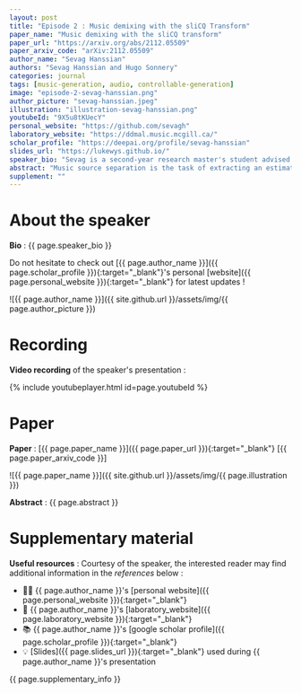 ```yaml
---
layout: post
title: "Episode 2 : Music demixing with the sliCQ Transform"
paper_name: "Music demixing with the sliCQ transform"
paper_url: "https://arxiv.org/abs/2112.05509"
paper_arxiv_code: "arXiv:2112.05509"
author_name: "Sevag Hanssian"
authors: "Sevag Hanssian and Hugo Sonnery"
categories: journal
tags: [music-generation, audio, controllable-generation]
image: "episode-2-sevag-hanssian.png"
author_picture: "sevag-hanssian.jpeg"
illustration: "illustration-sevag-hanssian.png"
youtubeId: "9X5u8tKUecY"
personal_website: "https://github.com/sevagh"
laboratory_website: "https://ddmal.music.mcgill.ca/"
scholar_profile: "https://deepai.org/profile/sevag-hanssian"
slides_url: "https://lukewys.github.io/"
speaker_bio: "Sevag is a second-year research master's student advised by Prof. Ichiro Fujinaga at McGill University. He's interested in signal processing, time-frequency analysis, and music source separation."
abstract: "Music source separation is the task of extracting an estimate of one or more isolated sources or instruments (for example, drums or vocals) from musical audio. The task of music demixing or unmixing considers the case where the musical audio is separated into an estimate of all of its constituent sources that can be summed back to the original mixture. The Music Demixing Challenge was created to inspire new demixing research. Open-Unmix (UMX), and the improved variant CrossNet-Open-Unmix (X-UMX), were included in the challenge as the baselines. Both models use the Short-Time Fourier Transform (STFT) as the representation of music signals. The time-frequency uncertainty principle states that the STFT of a signal cannot have maximal resolution in both time and frequency. The tradeoff in time-frequency resolution can significantly affect music demixing results. Our proposed adaptation of UMX replaced the STFT with the sliCQT, a time-frequency transform with varying time-frequency resolution. Unfortunately, our model xumx-sliCQ achieved lower demixing scores than UMX."
supplement: ""
---
```



# About the speaker

**Bio** : {{ page.speaker_bio }}

Do not hesitate to check out [{{ page.author_name }}]({{ page.scholar_profile }}){:target="_blank"}'s personal [website]({{ page.personal_website }}){:target="_blank"} for latest updates !

![{{ page.author_name }}]({{ site.github.url }}/assets/img/{{ page.author_picture }}) 



# Recording


**Video recording** of the speaker's presentation :

{% include youtubeplayer.html id=page.youtubeId %}



# Paper

**Paper** : [{{ page.paper_name }}]({{ page.paper_url }}){:target="_blank"} [{{ page.paper_arxiv_code }}]

![{{ page.paper_name }}]({{ site.github.url }}/assets/img/{{ page.illustration }})

**Abstract** : {{ page.abstract }}



# Supplementary material

**Useful resources** : Courtesy of the speaker, the interested reader may find additional information in the *references* below :
* 🧑‍🔬 {{ page.author_name }}'s [personal website]({{ page.personal_website }}){:target="_blank"}
* 🏫 {{ page.author_name }}'s [laboratory_website]({{ page.laboratory_website }}){:target="_blank"}
* 📚 {{ page.author_name }}'s [google scholar profile]({{ page.scholar_profile }}){:target="_blank"}
* 💡 [Slides]({{ page.slides_url }}){:target="_blank"} used during {{ page.author_name }}'s presentation

{{ page.supplementary_info }}